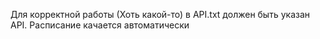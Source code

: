 Для корректной работы (Хоть какой-то) в API.txt должен быть указан API. Расписание качается автоматически
